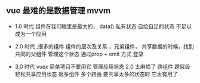## vue 最难的是数据管理 mvvm 
- 1.0 时代 组件在我们眼里是最大的，
  data() 私有状态  自给自足的状态
  不足以成为一个应用 

- 2.0 时代 ,很多的组件
组件的层次及关系 ，兄弟组件， 共享数据的时候，找到共同的父组件 管理这个状态 通过prop + emit 方式 登录
- 3.0 时代 vuex  简单项目不要用它
管理应用状态 2.0 太麻烦了
跨组件 跨层级 轻松共享应用状态
很多组件 多个路由 要共享太多的状态时 它太有用了